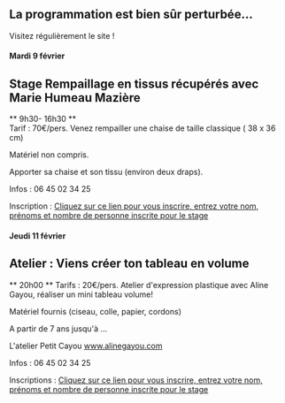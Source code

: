 <!-- Exemple:

#### mardi 10 mars
## Café Oc.
** A partir de 18h30 **  
Où l'on partage <del>un bon repas à 8 €</del> tout en bavardant en occitan...   
__En auberge espagnole ! ! !__  
Chasdun pòrta son minjat e n'um boira tot aquò. Chacun apporte son repas et on mélange le tout. 
 [>>>> SOYEZ BENEVOLE,CLIQUEZ ICI<<<](http://www.date.marsnet.org/zqqlm9esy2sd2tfo)

fin exemple -->


## La programmation est bien sûr perturbée...
Visitez régulièrement le site !

#### Mardi 9 février

## Stage Rempaillage en tissus récupérés avec Marie Humeau Mazière
** 9h30- 16h30 **  
Tarif : 70€/pers.
Venez rempailler une chaise de taille classique ( 38 x 36 cm)

Matériel non compris. 

Apporter sa chaise et son tissu (environ deux draps).

Infos : 06 45 02 34 25

Inscription : <a href='https://framaforms.org/stage-rempaillage-avec-marie-humeau-maziere-1612380263'>Cliquez sur ce lien pour vous inscrire, entrez votre nom, prénoms et nombre de personne inscrite pour le stage</a>
  



#### Jeudi 11 février

## Atelier : Viens créer ton tableau en volume
** 20h00 ** 
Tarifs : 20€/pers.
Atelier d'expression plastique avec Aline Gayou, réaliser un mini tableau volume!

Matériel fournis (ciseau, colle, papier, cordons)

A partir de 7 ans jusqu'à ...

L'atelier Petit Cayou
www.alinegayou.com

Infos : 06 45 02 34 25

Inscriptions : <a href='https://framaforms.org/atelier-viens-faire-ton-tableau-en-volume-avec-aline-gayou-1612381507'>Cliquez sur ce lien pour vous inscrire, entrez votre nom, prénoms et nombre de personne inscrite pour le stage</a>


